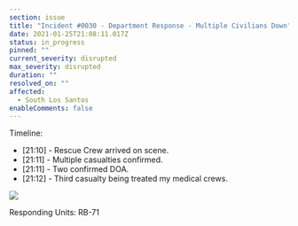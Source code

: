 ```yaml
---
section: issue
title: "Incident #0030 - Department Response - Multiple Civilians Down"
date: 2021-01-25T21:08:11.017Z
status: in_progress
pinned: ""
current_severity: disrupted
max_severity: disrupted
duration: ""
resolved_on: ""
affected:
  - South Los Santos
enableComments: false
---
```

Timeline:

* [21:10] - Rescue Crew arrived on scene.
* [21:11] - Multiple casualties confirmed.
* [21:11] - Two confirmed DOA.
* [21:12] - Third casualty being treated my medical crews.

![](https://i.imgur.com/Om9ZtoZ.png)

Responding Units: RB-71
